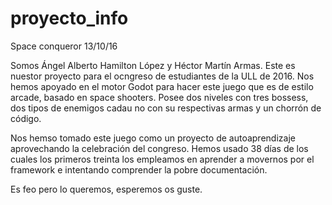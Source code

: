 # proyecto_info
Space conqueror 13/10/16

Somos Ángel Alberto Hamilton López y Héctor Martín Armas. Este es nuestor proyecto para el ocngreso de estudiantes de la ULL de 2016. Nos hemos apoyado en el motor Godot para hacer este juego que es de estilo arcade, basado en space shooters. Posee dos niveles con tres bossess, dos tipos de enemigos cadau no con su respectivas armas y un chorrón de código.

Nos hemso tomado este juego como un proyecto de autoaprendizaje aprovechando la celebración del congreso. Hemos usado 38 días de los cuales los primeros treinta los empleamos en aprender a movernos por el framework e intentando comprender la pobre documentación.

Es feo pero lo queremos, esperemos os guste.
